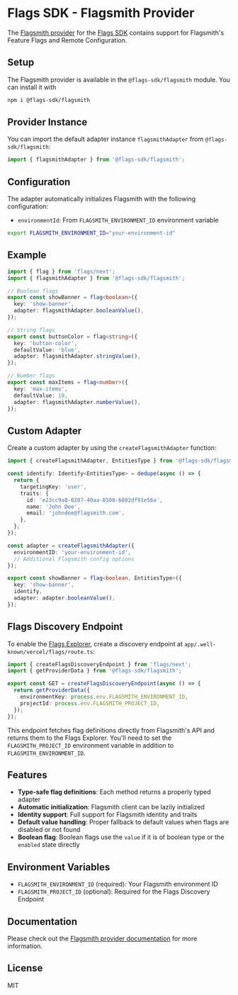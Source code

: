 # Flags SDK - Flagsmith Provider

The [Flagsmith provider](https://flags-sdk.dev/docs/api-reference/adapters/flagsmith) for the [Flags SDK](https://flags-sdk.dev/) contains support for Flagsmith's Feature Flags and Remote Configuration.

## Setup

The Flagsmith provider is available in the `@flags-sdk/flagsmith` module. You can install it with

```bash
npm i @flags-sdk/flagsmith
```

## Provider Instance

You can import the default adapter instance `flagsmithAdapter` from `@flags-sdk/flagsmith`:

```ts
import { flagsmithAdapter } from '@flags-sdk/flagsmith';
```

## Configuration

The adapter automatically initializes Flagsmith with the following configuration:

- `environmentId`: From `FLAGSMITH_ENVIRONMENT_ID` environment variable

```sh
export FLAGSMITH_ENVIRONMENT_ID="your-environment-id"
```

## Example

```ts
import { flag } from 'flags/next';
import { flagsmithAdapter } from '@flags-sdk/flagsmith';

// Boolean flags
export const showBanner = flag<boolean>({
  key: 'show-banner',
  adapter: flagsmithAdapter.booleanValue(),
});

// String flags
export const buttonColor = flag<string>({
  key: 'button-color',
  defaultValue: 'blue',
  adapter: flagsmithAdapter.stringValue(),
});

// Number flags
export const maxItems = flag<number>({
  key: 'max-items',
  defaultValue: 10,
  adapter: flagsmithAdapter.numberValue(),
});
```

## Custom Adapter

Create a custom adapter by using the `createFlagsmithAdapter` function:

```ts
import { createFlagsmithAdapter, EntitiesType } from '@flags-sdk/flagsmith';

const identify: Identify<EntitiesType> = dedupe(async () => {
  return {
    targetingKey: 'user',
    traits: {
      id: 'e23cc9a8-0287-40aa-8500-6802df91e56a',
      name: 'John Doe',
      email: 'johndoe@flagsmith.com',
    },
  };
});

const adapter = createFlagsmithAdapter({
  environmentID: 'your-environment-id',
  // Additional Flagsmith config options
});

export const showBanner = flag<boolean, EntitiesType>({
  key: 'show-banner',
  identify,
  adapter: adapter.booleanValue(),
});
```

## Flags Discovery Endpoint

To enable the [Flags Explorer](https://vercel.com/docs/feature-flags/flags-explorer), create a discovery endpoint at `app/.well-known/vercel/flags/route.ts`:

```ts
import { createFlagsDiscoveryEndpoint } from 'flags/next';
import { getProviderData } from '@flags-sdk/flagsmith';

export const GET = createFlagsDiscoveryEndpoint(async () => {
  return getProviderData({
    environmentKey: process.env.FLAGSMITH_ENVIRONMENT_ID,
    projectId: process.env.FLAGSMITH_PROJECT_ID,
  });
});
```

This endpoint fetches flag definitions directly from Flagsmith's API and returns them to the Flags Explorer. You'll need to set the `FLAGSMITH_PROJECT_ID` environment variable in addition to `FLAGSMITH_ENVIRONMENT_ID`.

## Features

- **Type-safe flag definitions**: Each method returns a properly typed adapter
- **Automatic initialization**: Flagsmith client can be lazily initialized
- **Identity support**: Full support for Flagsmith identity and traits
- **Default value handling**: Proper fallback to default values when flags are disabled or not found
- **Boolean flag**: Boolean flags use the `value` if it is of boolean type or the `enabled` state directly

## Environment Variables

- `FLAGSMITH_ENVIRONMENT_ID` (required): Your Flagsmith environment ID
- `FLAGSMITH_PROJECT_ID` (optional): Required for the Flags Discovery Endpoint

## Documentation

Please check out the [Flagsmith provider documentation](https://flags-sdk.dev/providers/flagsmith) for more information.

## License

MIT
